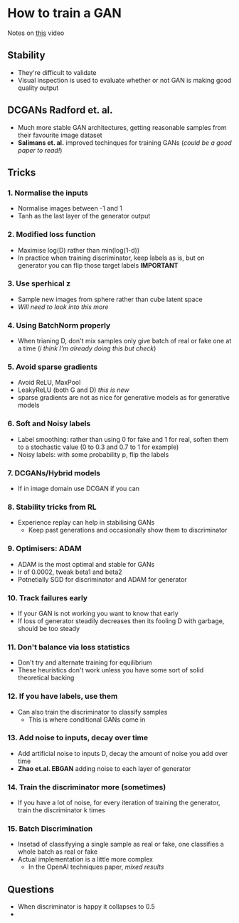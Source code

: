 # How to train a GAN
Notes on [this](https://www.youtube.com/watch?time_continue=8&v=X1mUN6dD8uE&feature=emb_logo) video

## Stability
- They're difficult to validate
- Visual inspection is used to evaluate whether or not GAN is making good quality output

## DCGANs Radford et. al.
- Much more stable GAN architectures, getting reasonable samples from their favourite image dataset
- **Salimans et. al.** improved techinques for training GANs (*could be a good paper to read!*)

## Tricks

### 1. Normalise the inputs
- Normalise images between -1 and 1
- Tanh as the last layer of the generator output

### 2. Modified loss function
- Maximise log(D) rather than min(log(1-d))
- In practice when training discriminator, keep labels as is, but on generator you can flip those target labels **IMPORTANT**

### 3. Use sperhical z
- Sample new images from sphere rather than cube latent space
- *Will need to look into this more*

### 4. Using BatchNorm properly
- When trianing D, don't mix samples only give batch of real or fake one at a time (*i think I'm already doing this but check*)
  
### 5. Avoid sparse gradients
- Avoid ReLU, MaxPool
- LeakyReLU (both G and D) *this is new*
- sparse gradients are not as nice for generative models as for generative models

### 6. Soft and Noisy labels
- Label smoothing: rather than using 0 for fake and 1 for real, soften them to a stochastic value (0 to 0.3 and 0.7 to 1 for example)
- Noisy labels: with some probability p, flip the labels 

### 7. DCGANs/Hybrid models
- If in image domain use DCGAN if you can

### 8. Stability tricks from RL
- Experience replay can help in stabilising GANs
  - Keep past generations and occasionally show them to discriminator

### 9. Optimisers: ADAM
- ADAM is the most optimal and stable for GANs
- lr of 0.0002, tweak beta1 and beta2
- Potnetially SGD for discriminator and ADAM for generator

### 10. Track failures early
- If your GAN is not working you want to know that early
- If loss of generator steadily decreases then its fooling D with garbage, should be too steady

### 11. Don't balance via loss statistics
- Don't try and alternate training for equilibrium 
- These heuristics don't work unless you have some sort of solid theoretical backing

### 12. If you have labels, use them
- Can also train the discriminator to classify samples
  - This is where conditional GANs come in

### 13. Add noise to inputs, decay over time
- Add artificial noise to inputs D, decay the amount of noise you add over time
- **Zhao et.al. EBGAN** adding noise to each layer of generator

### 14. Train the discriminator more (sometimes)
- If you have a lot of noise, for every iteration of training the generator, train the discriminator k times

### 15. Batch Discrimination
- Insetad of classifyying a single sample as real or fake, one classifies a whole batch as real or fake
- Actual implementation is a little  more complex
  - In the OpenAI techniques paper, *mixed results*

## Questions
- When discriminator is happy it collapses to 0.5
- 